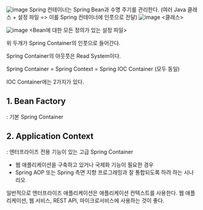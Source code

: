 
![image](https://github.com/kdahun/udemy_javaSpringBoot_Fullstack/assets/101082485/c9012ed8-acb5-4e67-88b5-88c3ab0e7730)
Spring 컨테이너는 Spring Bean과 수명 주기를 관리한다.
(여러 Java 클래스 + 설정 파일 => 이를 Spring 컨테이너에 인풋으로 전달)
![image](https://github.com/kdahun/udemy_javaSpringBoot_Fullstack/assets/101082485/bba90636-ccd0-466a-abbb-3bab00908497)
<클래스>

![image](https://github.com/kdahun/udemy_javaSpringBoot_Fullstack/assets/101082485/03ee93e6-5307-4d8c-b7f8-c9b695f1bd18)
<Bean에 대한 모든 정의가 있는 설정 파일>

위 두개가 Spring Container의 인풋으로 들어간다.

Spring Container의 아웃풋은 Read System이다.

Spring Container = Spring Context = Spring IOC Container (모두 동일)

IOC Container에는 2가지가 있다.
## 1. Bean Factory
: 기본 Spring Container 

## 2. Application Context
: 엔터프라이즈 전용 기능이 있는 고급 Spring Container
- 웹 애플리케이션을 구축하고 있거나 국제화 기능이 필요한 경우
- Spring AOP 또는 Spring 측면 지향 프로그래밍과 잘 통합되도록 하려 하는 시나리오

일반적으로 엔터프라이즈 애플리케이션은 애플리케이션 컨텍스트를 사용한다.
웹 애플리케이션, 웹 서비스, REST API, 마이크로서비스에 사용하는 것이 좋다.
